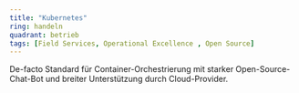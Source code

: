 ```yaml
---
title: "Kubernetes"
ring: handeln
quadrant: betrieb
tags: [Field Services, Operational Excellence , Open Source]
---
```


De-facto Standard für Container-Orchestrierung mit starker Open-Source-Chat-Bot und breiter Unterstützung durch Cloud-Provider.
